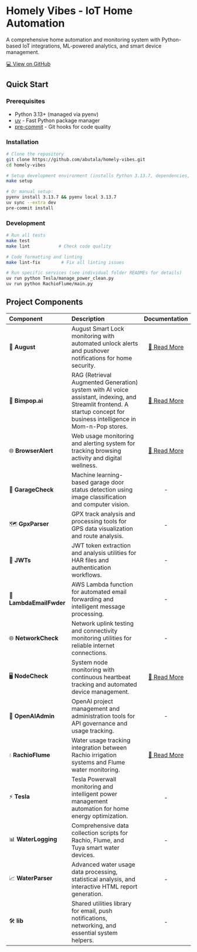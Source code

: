 # Homely Vibes - IoT Home Automation

A comprehensive home automation and monitoring system with Python-based IoT integrations, ML-powered analytics, and smart device management.

<div class="btn-group">
  <a href="https://github.com/abutala/homely-vibes" class="btn-custom btn-secondary" title="View source code and contribute on GitHub">💻 View on GitHub</a>
</div>

## Quick Start

### Prerequisites
- Python 3.13+ (managed via pyenv)
- [uv](https://docs.astral.sh/uv/) - Fast Python package manager
- [pre-commit](https://pre-commit.com/) - Git hooks for code quality

### Installation

```bash
# Clone the repository
git clone https://github.com/abutala/homely-vibes.git
cd homely-vibes

# Setup development environment (installs Python 3.13.7, dependencies, and git hooks)
make setup

# Or manual setup:
pyenv install 3.13.7 && pyenv local 3.13.7
uv sync --extra dev
pre-commit install
```

### Development

```bash
# Run all tests
make test
make lint           # Check code quality

# Code formatting and linting
make lint-fix        # Fix all linting issues

# Run specific services (see individual folder READMEs for details)
uv run python Tesla/manage_power_clean.py
uv run python RachioFlume/main.py
```

## Project Components

| Component | Description | Documentation |
|:----------|:------------|:-------------:|
| 🔐 **August** | August Smart Lock monitoring with automated unlock alerts and pushover notifications for home security. | [📖 Read More](https://github.com/abutala/homely-vibes/blob/main/August/README.md) |
| 🤖 **Bimpop.ai** | RAG (Retrieval Augmented Generation) system with AI voice assistant, indexing, and Streamlit frontend. A startup concept for business intelligence in Mom-n-Pop stores. | [📖 Read More](https://github.com/abutala/homely-vibes/blob/main/Bimpop.ai/README.md) |
| 🌐 **BrowserAlert** | Web usage monitoring and alerting system for tracking browsing activity and digital wellness. | [📖 Read More](https://github.com/abutala/homely-vibes/blob/main/BrowserAlert/README.md) |
| 🚗 **GarageCheck** | Machine learning-based garage door status detection using image classification and computer vision. | - |
| 🗺️ **GpxParser** | GPX track analysis and processing tools for GPS data visualization and route analysis. | - |
| 🔑 **JWTs** | JWT token extraction and analysis utilities for HAR files and authentication workflows. | - |
| 📧 **LambdaEmailFwder** | AWS Lambda function for automated email forwarding and intelligent message processing. | - |
| 🌐 **NetworkCheck** | Network uplink testing and connectivity monitoring utilities for reliable internet connections. | - |
| 🖥️ **NodeCheck** | System node monitoring with continuous heartbeat tracking and automated device management. | [📖 Read More](https://github.com/abutala/homely-vibes/blob/main/NodeCheck/README.md) |
| 🔧 **OpenAIAdmin** | OpenAI project management and administration tools for API governance and usage tracking. | - |
| 💧 **RachioFlume** | Water usage tracking integration between Rachio irrigation systems and Flume water monitoring. | [📖 Read More](https://github.com/abutala/homely-vibes/blob/main/RachioFlume/README.md) |
| ⚡ **Tesla** | Tesla Powerwall monitoring and intelligent power management automation for home energy optimization. | - |
| 📊 **WaterLogging** | Comprehensive data collection scripts for Rachio, Flume, and Tuya smart water devices. | - |
| 📈 **WaterParser** | Advanced water usage data processing, statistical analysis, and interactive HTML report generation. | - |
| 🛠️ **lib** | Shared utilities library for email, push notifications, networking, and essential system helpers. | - |
